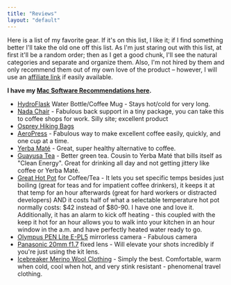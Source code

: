 ```yaml
---
title: "Reviews"
layout: "default"
---
```

Here is a list of my favorite gear. If it's on this list, I like it; if I find something better I'll take the old one off this list. As I'm just staring out with this list, at first it'll be a random order; then as I get a good chunk, I'll see the natural categories and separate and organize them. Also, I'm not hired by them and only recommend them out of my own love of the product – however, I will use an [affiliate link](http://en.wikipedia.org/wiki/Affiliate_link) if easily available. 

__I have my [Mac Software Recommendations here](/notes/my-awesome-mac-setup/).__

- [HydroFlask](http://www.hydroflask.com/) Water Bottle/Coffee Mug - Stays hot/cold for very long.
- [Nada Chair](http://www.nadachair.com/) - Fabulous back support in a tiny package, you can take this to coffee shops for work. Silly site; excellent product
- [Osprey Hiking Bags](http://www.ospreypacks.com/en/segmentation/backpackinghiking)
- [AeroPress](http://aerobie.com/products/aeropress.htm) - Fabulous way to make excellent coffee easily, quickly, and one cup at a time.
- [Yerba Maté](http://en.wikipedia.org/wiki/Yerba_mate) - Great, super healthy alternative to coffee.
- [Guayusa Tea](http://runa.org) - Better green tea. Cousin to Yerba Maté that bills itself as "Clean Energy". Great for drinking all day and not getting jittery like coffee or Yerba Maté.
- [Great Hot Pot](http://www.amazon.com/Hamilton-Beach-40996-Programmable-1-7-Liter/dp/B0083I7THI/ref=sr_1_40?ie=UTF8&qid=1393268205&sr=8-40&keywords=hot+pot+temperature) for Coffee/Tea - It lets you set specific temps besides just boiling (great for teas and for impatient coffee drinkers), it keeps it at that temp for an hour afterwards (great for hard workers or distracted developers) AND it costs half of what a selectable temperature hot pot normally costs: $42 instead of $80-90. I have one and love it. Additionally, it has an alarm to kick off heating - this coupled with the keep it hot for an hour allows you to walk into your kitchen in an hour window in the a.m. and have perfectly heated water ready to go.
- [Olympus PEN Lite E-PL5](http://www.olympus.co.uk/site/en/c/cameras/pen_cameras/pen_lite/e_pl5/) mirrorless camera - Fabulous camera
- [Panasonic 20mm f1.7](http://www.amazon.com/Panasonic-Aspherical-Pancake-Interchangeable-Cameras/dp/B002IKLJVE) fixed lens - Will elevate your shots incredibly if you're just using the kit lens.
- [Icebreaker Merino Wool Clothing](http://www.icebreaker.com/) - Simply the best. Comfortable, warm when cold, cool when hot, and very stink resistant - phenomenal travel clothing. 
